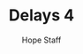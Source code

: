 ---
image: /assets/img/kl/kl_delays_4.png
title: Delays 4
number: 4
categories:
  - Meditations
  - Difficulty
  - Delays
author: Hope Staff
notes: Delays 4
embed: >-
  <iframe style="border-radius:12px" src="https://open.spotify.com/embed/episode/7bMHrj01CrRvgwgoICzVLz?utm_source=generator" width="100%" height="352" frameBorder="0" allowfullscreen="" allow="autoplay; clipboard-write; encrypted-media; fullscreen; picture-in-picture" loading="lazy"></iframe>
transcript: >-
  SOME LINES OF TEXT START HERE
---